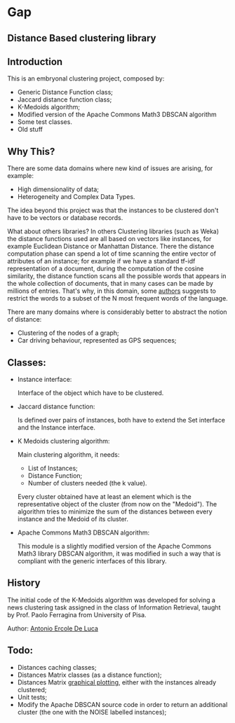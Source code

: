 # Gap
## Distance Based clustering library

## Introduction
This is an embryonal clustering project, composed by:
- Generic Distance Function class;
- Jaccard distance function class;
- K-Medoids algorithm;
- Modified version of the Apache Commons Math3 DBSCAN algorithm
- Some test classes.
- Old stuff

## Why This?
There are some data domains where new kind of issues are arising, for example:
- High dimensionality of data;
- Heterogeneity and Complex Data Types.

The idea beyond this project was that the instances to be clustered don't have to be vectors or database records.

What about others libraries?
In others Clustering libraries (such as Weka) the distance functions used are all based on vectors like instances, for example Euclidean Distance or Manhattan Distance. There the distance computation phase can spend a lot of time scanning the entire vector of attributes of an instance; for example if we have a standard tf-idf representation of a document, during the computation of the cosine similarity, the distance function scans all the possible words that appears in the whole collection of documents, that in many cases can be made by millions of entries.
That's why, in this domain, some [authors][1] suggests to restrict the words to a subset of the N most frequent words of the language.

There are many domains where is considerably better to abstract the notion of distance:
- Clustering of the nodes of a graph;
- Car driving behaviour, represented as GPS sequences;

## Classes:
- Instance interface:

	Interface of the object which have to be clustered.

- Jaccard distance function:

	Is defined over pairs of instances, both have to extend the Set interface and the Instance interface.

- K Medoids clustering algorithm:

	Main clustering algorithm, it needs:
	- List of Instances;
	- Distance Function;
	- Number of clusters needed (the k value).

	Every cluster obtained have at least an element which is the representative object of the cluster (from now on the "Medoid"). The algorithm tries to minimize the sum of the distances between every instance and the Medoid of its cluster.

- Apache Commons Math3 DBSCAN algorithm:

	This module is a slightly modified version of the Apache Commons Math3 library DBSCAN algorithm, it was modified in such a way that is compliant with the generic interfaces of this library.

## History
The initial code of the K-Medoids algorithm was developed for solving a news clustering task assigned in the class of Information Retrieval, taught by Prof. Paolo Ferragina from University of Pisa.

Author: [Antonio Ercole De Luca][3]




## Todo:
- Distances caching classes;
- Distances Matrix classes (as a distance function);
- Distances Matrix [graphical plotting][2], either with the instances already clustered;
- Unit tests;
- Modify the Apache DBSCAN source code in order to return an additional cluster (the one with the NOISE labelled instances);


[1]: http://nlp.stanford.edu/IR-book/pdf/irbookonlinereading.pdf
[2]: http://en.wikipedia.org/wiki/Distance_matrix
[3]: http://www.linkedin.com/pub/antonio-ercole-de-luca/1b/340/197
